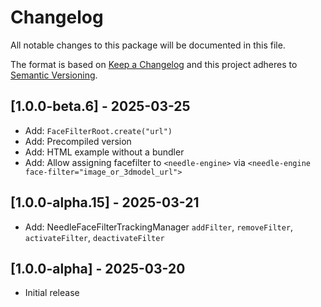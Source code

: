# Changelog
All notable changes to this package will be documented in this file.

The format is based on [Keep a Changelog](http://keepachangelog.com/en/1.0.0/)
and this project adheres to [Semantic Versioning](http://semver.org/spec/v2.0.0.html).

## [1.0.0-beta.6] - 2025-03-25
- Add: `FaceFilterRoot.create("url")`
- Add: Precompiled version
- Add: HTML example without a bundler
- Add: Allow assigning facefilter to `<needle-engine>` via `<needle-engine face-filter="image_or_3dmodel_url">`

## [1.0.0-alpha.15] - 2025-03-21
- Add: NeedleFaceFilterTrackingManager `addFilter`, `removeFilter`, `activateFilter`, `deactivateFilter` 

## [1.0.0-alpha] - 2025-03-20
- Initial release